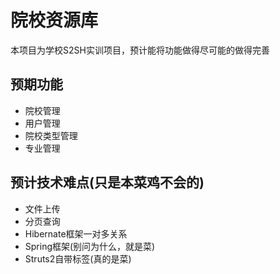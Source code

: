 # 院校资源库
本项目为学校S2SH实训项目，预计能将功能做得尽可能的做得完善
## 预期功能
- 院校管理
- 用户管理
- 院校类型管理
- 专业管理
## 预计技术难点(只是本菜鸡不会的)
- 文件上传
- 分页查询
- Hibernate框架一对多关系
- Spring框架(别问为什么，就是菜)
- Struts2自带标签(真的是菜)